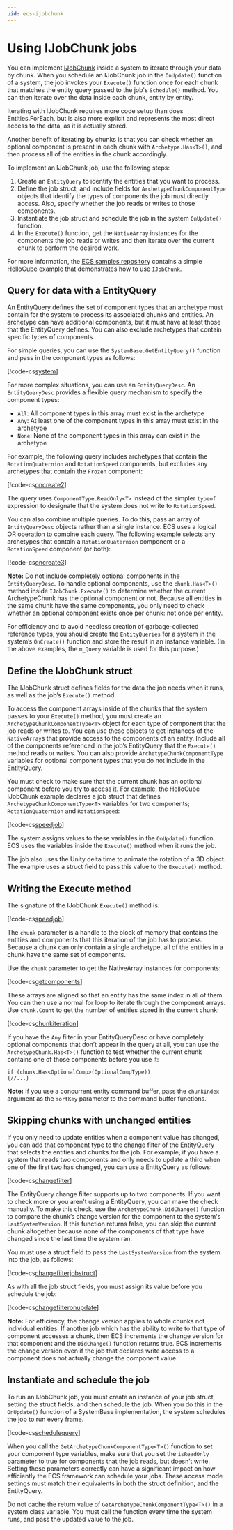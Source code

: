 ```yaml
---
uid: ecs-ijobchunk
---
```


# Using IJobChunk jobs

You can implement [IJobChunk](xref:Unity.Entities.IJobChunk) inside a system to iterate through your data by chunk. When you schedule an IJobChunk job in the `OnUpdate()` function of a system, the job invokes your `Execute()` function once for each chunk that matches the entity query passed to the job's `Schedule()` method. You can then iterate over the data inside each chunk, entity by entity.

Iterating with IJobChunk requires more code setup than does Entities.ForEach, but is also more explicit and represents the most direct access to the data, as it is actually stored. 

Another benefit of iterating by chunks is that you can check whether an optional component is present in each chunk with `Archetype.Has<T>()`, and then process all of the entities in the chunk accordingly.

To implement an IJobChunk job, use the following steps:

1. Create an `EntityQuery` to identify the entities that you want to process.
2. Define the job struct, and include fields for `ArchetypeChunkComponentType` objects that identify the types of components the job must directly access. Also, specify whether the job reads or writes to those components.
3. Instantiate the job struct and schedule the job in the system `OnUpdate()` function.
4. In the `Execute()` function, get the `NativeArray` instances for the components the job reads or writes and then iterate over the current chunk to perform the desired work.

For more information, the [ECS samples repository](https://github.com/Unity-Technologies/EntityComponentSystemSamples) contains a simple HelloCube example that demonstrates how to use `IJobChunk`.

<a name="query"></a>

## Query for data with a EntityQuery

An EntityQuery defines the set of component types that an archetype must contain for the system to process its associated chunks and entities. An archetype can have additional components, but it must have at least those that the EntityQuery defines. You can also exclude archetypes that contain specific types of components.  

For simple queries, you can use the `SystemBase.GetEntityQuery()` function and pass in the component types as follows:

[!code-cs[system](../DocCodeSamples.Tests/ChunkIterationJob.cs#rotationspeedsystem)]

For more complex situations, you can use an `EntityQueryDesc`. An `EntityQueryDesc` provides a flexible query mechanism to specify the component types:

* `All`: All component types in this array must exist in the archetype
* `Any`: At least one of the component types in this array must exist in the archetype
* `None`: None of the component types in this array can exist in the archetype

For example, the following query includes archetypes that contain the `RotationQuaternion` and `RotationSpeed` components, but excludes any archetypes that contain the `Frozen` component:

[!code-cs[oncreate2](../DocCodeSamples.Tests/ChunkIterationJob.cs#oncreate2)]

The query uses `ComponentType.ReadOnly<T>` instead of the simpler `typeof` expression to designate that the system does not write to `RotationSpeed`.

You can also combine multiple queries. To do this, pass an array of `EntityQueryDesc` objects rather than a single instance. ECS uses a logical OR operation to combine each query. The following example selects any archetypes that contain a `RotationQuaternion` component or a `RotationSpeed` component (or both):

[!code-cs[oncreate3](../DocCodeSamples.Tests/ChunkIterationJob.cs#oncreate3)]

**Note:** Do not include completely optional components in the `EntityQueryDesc`. To handle optional components, use the `chunk.Has<T>()` method inside `IJobChunk.Execute()` to determine whether the current ArchetypeChunk has the optional component or not. Because all entities in the same chunk have the same components, you only need to check whether an optional component exists once per chunk: not once per entity.

For efficiency and to avoid needless creation of garbage-collected reference types, you should create the `EntityQueries` for a system in the system’s `OnCreate()` function and store the result in an instance variable. (In the above examples, the `m_Query` variable is used for this purpose.)

<a name="define-job-struct"></a>

## Define the IJobChunk struct

The IJobChunk struct defines fields for the data the job needs when it runs, as well as the job’s `Execute()` method.

To access the component arrays inside of the chunks that the system passes to your `Execute()` method, you must create an `ArchetypeChunkComponentType<T>` object for each type of component that the job reads or writes to. You can use these objects to get instances of the `NativeArray`s that provide access to the components of an entity. Include all of the components referenced in the job’s EntityQuery that the `Execute()` method reads or writes. You can also provide `ArchetypeChunkComponentType` variables for optional component types that you do not include in the EntityQuery. 

You must check to make sure that the current chunk has an optional component before you try to access it. For example, the HelloCube IJobChunk example declares a job struct that defines `ArchetypeChunkComponentType<T>` variables for two components; `RotationQuaternion` and `RotationSpeed`:

[!code-cs[speedjob](../DocCodeSamples.Tests/ChunkIterationJob.cs#speedjob)]

The system assigns values to these variables in the `OnUpdate()` function. ECS uses the variables inside the `Execute()` method when it runs the job.

The job also uses the Unity delta time to animate the rotation of a 3D object. The example uses a struct field to pass this value to the `Execute()` method.  

<a name="execute"></a>

## Writing the Execute method

The signature of the IJobChunk `Execute()` method is:

[!code-cs[speedjob](../DocCodeSamples.Tests/ChunkIterationJob.cs#execsignature)]

The `chunk` parameter is a handle to the block of memory that contains the entities and components that this iteration of the job has to process. Because a chunk can only contain a single archetype, all of the entities in a chunk have the same set of components. 

Use the `chunk` parameter to get the NativeArray instances for components:

[!code-cs[getcomponents](../DocCodeSamples.Tests/ChunkIterationJob.cs#getcomponents)]

These arrays are aligned so that an entity has the same index in all of them. You can then use a normal for loop to iterate through the component arrays. Use `chunk.Count` to get the number of entities stored in the current chunk:

[!code-cs[chunkiteration](../DocCodeSamples.Tests/ChunkIterationJob.cs#chunkiteration)]

If you have the `Any` filter in your EntityQueryDesc or have completely optional components that don’t appear in the query at all, you can use the `ArchetypeChunk.Has<T>()` function to test whether the current chunk contains one of those components before you use it:

    if (chunk.Has<OptionalComp>(OptionalCompType))
    {//...}

__Note:__ If you use a concurrent entity command buffer, pass the `chunkIndex` argument as the `sortKey` parameter to the command buffer functions.

<a name="filtering"></a>

## Skipping chunks with unchanged entities

If you only need to update entities when a component value has changed, you can add that component type to the change filter of the EntityQuery that selects the entities and chunks for the job. For example, if you have a system that reads two components and only needs to update a third when one of the first two has changed, you can use a EntityQuery as follows:

[!code-cs[changefilter](../DocCodeSamples.Tests/ChunkIterationJob.cs#changefilter)]

The EntityQuery change filter supports up to two components. If you want to check more or you aren't using a EntityQuery, you can make the check manually. To make this check, use the `ArchetypeChunk.DidChange()` function to compare the chunk’s change version for the component to the system's `LastSystemVersion`. If this function returns false, you can skip the current chunk altogether because none of the components of that type have changed since the last time the system ran. 

You must use a struct field to pass the `LastSystemVersion` from the system into the job, as follows:

[!code-cs[changefilterjobstruct](../DocCodeSamples.Tests/ChunkIterationJob.cs#changefilterjobstruct)]

As with all the job struct fields, you must assign its value before you schedule the job:

[!code-cs[changefilteronupdate](../DocCodeSamples.Tests/ChunkIterationJob.cs#changefilteronupdate)]

**Note:** For efficiency, the change version applies to whole chunks not individual entities. If another job which has the ability to write to that type of component accesses a chunk, then ECS increments the change version for that component and the `DidChange()` function returns true. ECS increments the change version even if the job that declares write access to a component does not actually change the component value. 

<a name="schedule"></a>
## Instantiate and schedule the job

To run an IJobChunk job, you must create an instance of your job struct, setting the struct fields, and then schedule the job. When you do this in the `OnUpdate()` function of a SystemBase implementation, the system schedules the job to run every frame.

[!code-cs[schedulequery](../DocCodeSamples.Tests/ChunkIterationJob.cs#schedulequery)]

When you call the `GetArchetypeChunkComponentType<T>()` function to set your component type variables, make sure that you set the `isReadOnly` parameter to true for components that the job reads, but doesn’t write. Setting these parameters correctly can have a significant impact on how efficiently the ECS framework can schedule your jobs. These access mode settings must match their equivalents in both the struct definition, and the EntityQuery. 

Do not cache the return value of `GetArchetypeChunkComponentType<T>()` in a system class variable. You must call the function every time the system runs, and pass the updated value to the job.
